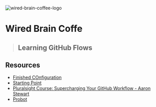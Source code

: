 ![wired-brain-coffee-logo](https://user-images.githubusercontent.com/54862167/64559227-0abc8380-d303-11e9-999e-ccb9e86cf236.png)

# Wired Brain Coffe
>
> ## Learning GitHub Flows
>

## Resources
- [Finished COnfiguration](https://github.com/steve-harrington)
- [Starting Point](https://github.com/a-a-ron/wired-brain-coffee)
- [Pluralsight Course: Supercharging Your GitHub Workflow - Aaron Stewart](https://app.pluralsight.com/library/courses/supercharging-git-workflow/table-of-contents)
- [Probot](https://probot.github.io/apps/)
